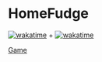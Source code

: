 # HomeFudge
 [![wakatime](https://wakatime.com/badge/github/ArthurErlich/PRIMA.svg)](https://wakatime.com/badge/github/ArthurErlich/PRIMA) + [![wakatime](https://wakatime.com/badge/github/ArthurErlich/HomeFudge.svg)](https://wakatime.com/badge/github/ArthurErlich/HomeFudge)

 [Game](https://arthurerlich.github.io/HomeFudge/HomeFudge/index.html)
